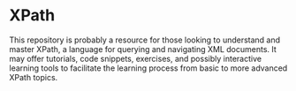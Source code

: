 # XPath
This repository is probably a resource for those looking to understand and master XPath, a language for querying and navigating XML documents. It may offer tutorials, code snippets, exercises, and possibly interactive learning tools to facilitate the learning process from basic to more advanced XPath topics.
